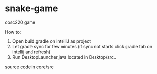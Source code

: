 # snake-game
cosc220 game


How to:
1) Open build.gradle on intelliJ as project
2) Let gradle sync for few minutes (if sync not starts click gradle tab on intellij and refresh)
3) Run DesktopLauncher.java located in Desktop/src..

source code in core/src
